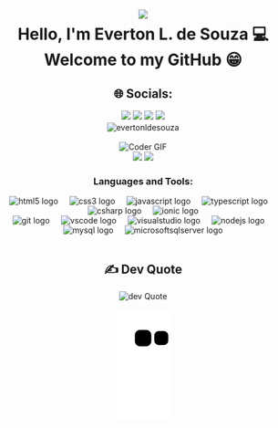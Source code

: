 <h1 align="center"><img src="https://user-images.githubusercontent.com/42378118/110234147-e3259600-7f4e-11eb-95be-0c4047144dea.gif" width="30"><br>
Hello, I'm Everton L. de Souza 💻</br> Welcome to my GitHub 😁</h1>
<h2 align="center"> 🌐 Socials: </h2>
<div align="center">
  <a href="https://facebook.com/evertonldesouza" target="_blank"><img src="https://img.shields.io/badge/Facebook-%231877F2.svg?logo=Facebook&logoColor=white" target="_blank"></a>
  <a href="https://instagram.com/evertonldesouza" target="_blank"><img src="https://img.shields.io/badge/Instagram-%23E4405F.svg?logo=Instagram&logoColor=white" target="_blank"></a> 
  <a href = "https://linkedin.com/in/evertonldesouza"><img src="https://img.shields.io/badge/LinkedIn-%230077B5.svg?logo=linkedin&logoColor=white" target="_blank"></a>
  <a href="https://stackoverflow.com/users/evertonldesouza" target="_blank"><img src="https://img.shields.io/badge/-Stackoverflow-FE7A16?logo=stack-overflow&logoColor=white" target="_blank"></a> 
</div>
<div align="center">
  <img align="center" src="https://visitor-badge.laobi.icu/badge?page_id=evertonldesouza" alt="evertonldesouza"/>
</div>
</br>
<div align="center">
  <img src="https://i.pinimg.com/originals/e4/26/70/e426702edf874b181aced1e2fa5c6cde.gif" height="400" alt="Coder GIF" />
</div>
<div align="center">  
  <img height="180em" src="https://github-readme-stats.vercel.app/api?username=evertonldesouza&show_icons=true&theme=dracula&include_all_commits=true&count_private=true"/>
  <img height="180em" src="https://github-readme-stats.vercel.app/api/top-langs/?username=evertonldesouza&layout=compact&langs_count=16&theme=dracula"/>
</div>
<h3 align="center">Languages and Tools:</h3>
<div align="center">
	<img src="https://cdn.jsdelivr.net/gh/devicons/devicon/icons/html5/html5-original.svg" height="30" alt="html5 logo"  />
	<img width="12" />
	<img src="https://cdn.jsdelivr.net/gh/devicons/devicon/icons/css3/css3-original.svg" height="30" alt="css3 logo"  />
	<img width="12" />
	<img src="https://cdn.jsdelivr.net/gh/devicons/devicon/icons/javascript/javascript-original.svg" height="30" alt="javascript logo"  />
	<img width="12" />
	<img src="https://cdn.jsdelivr.net/gh/devicons/devicon/icons/typescript/typescript-original.svg" height="30" alt="typescript logo"  />
	<img width="12" />
	<img src="https://cdn.jsdelivr.net/gh/devicons/devicon/icons/csharp/csharp-original.svg" height="30" alt="csharp logo"  />
	<img width="12" />
	<img src="https://cdn.jsdelivr.net/gh/devicons/devicon/icons/ionic/ionic-original.svg" height="30" alt="ionic logo"  />
</div>
<div align="center">   
  <img src="https://cdn.jsdelivr.net/gh/devicons/devicon/icons/git/git-original.svg" height="30" alt="git logo"  />
  <img width="12" />
  <img src="https://cdn.jsdelivr.net/gh/devicons/devicon/icons/vscode/vscode-original.svg" height="30" alt="vscode logo"  />
  <img width="12" />  
  <img src="https://cdn.jsdelivr.net/gh/devicons/devicon/icons/visualstudio/visualstudio-plain.svg" height="30" alt="visualstudio logo"  />
  <img width="12" />  
  <img src="https://cdn.jsdelivr.net/gh/devicons/devicon/icons/nodejs/nodejs-original.svg" height="30" alt="nodejs logo"  />
  <img width="12" />  
  <img src="https://cdn.jsdelivr.net/gh/devicons/devicon/icons/mysql/mysql-original.svg" height="30" alt="mysql logo"  />
  <img width="12" />  
  <img src="https://cdn.jsdelivr.net/gh/devicons/devicon/icons/microsoftsqlserver/microsoftsqlserver-plain.svg" height="30" alt="microsoftsqlserver logo"  />  
</div>
<br clear="both">
<h2 align="center"> ✍️ Dev Quote </h2>
<div align="center">
  <img alt="dev Quote" src="https://quotes-github-readme.vercel.app/api?type=horizontal&theme=tokyonight">
</div>
<br clear="both">
<div align="center">
  <img alt="github contribution grid snake animation" src="https://github.com/evertonldesouza/evertonldesouza/blob/output/github-contribution-grid-snake.svg">
</div>




